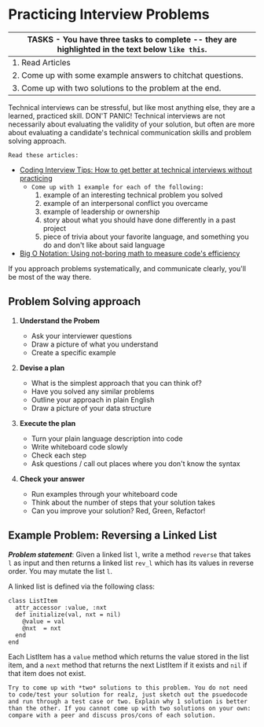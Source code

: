 # Practicing Interview Problems

| TASKS - You have three tasks to complete -- they are highlighted in the text below `like this`.
|-------------------------------------------------
| 1. Read Articles
| 2. Come up with some example answers to chitchat questions.
| 3. Come up with two solutions to the problem at the end. |

Technical interviews can be stressful, but like most anything else, they are a learned, practiced skill. DON'T PANIC! Technical interviews are not necessarily about evaluating the validity of your solution, but often are more about evaluating a candidate's technical communication skills and problem solving approach.

`Read these articles:`  
+ [Coding Interview Tips: How to get better at technical interviews without practicing](https://www.interviewcake.com/article/coding-interview-tips)
	- `Come up with 1 example for each of the following:`
		1. example of an interesting technical problem you solved
		1. example of an interpersonal conflict you overcame
		1. example of leadership or ownership
		1. story about what you should have done differently in a past project
		1. piece of trivia about your favorite language, and something you do and don't like about said language
+ [Big O Notation: Using not-boring math to measure code's efficiency](https://www.interviewcake.com/article/big-o-notation-time-and-space-complexity)

If you approach problems systematically, and communicate clearly, you'll be most of the way there.

## Problem Solving approach

1. **Understand the Probem**
   * Ask your interviewer questions
   * Draw a picture of what you understand
   * Create a specific example

1. **Devise a plan**
   * What is the simplest approach that you can think of?
   * Have you solved any similar problems
   * Outline your approach in plain English
   * Draw a picture of your data structure

1. **Execute the plan**
   * Turn your plain language description into code
   * Write whiteboard code slowly
   * Check each step
   * Ask questions / call out places where you don't know the syntax

1. **Check your answer**
   * Run examples through your whiteboard code
   * Think about the number of steps that your solution takes
   * Can you improve your solution? Red, Green, Refactor!

## Example Problem: Reversing a Linked List

***Problem statement***: Given a linked list ```l```, write a method ```reverse``` that takes ```l``` as input and then returns a linked list ```rev_l``` which has its values in reverse order. You may mutate the list ```l```.

A linked list is defined via the following class:

```
class ListItem
  attr_accessor :value, :nxt
  def initialize(val, nxt = nil)
    @value = val
    @nxt  = nxt
  end
end
```

Each ListItem has a ```value``` method which returns the value stored in the list item, and a ```next``` method that returns the next ListItem if it exists and ```nil``` if that item does not exist.

```
Try to come up with *two* solutions to this problem. You do not need to code/test your solution for realz, just sketch out the psuedocode and run through a test case or two. Explain why 1 solution is better than the other. If you cannot come up with two solutions on your own: compare with a peer and discuss pros/cons of each solution.
```
